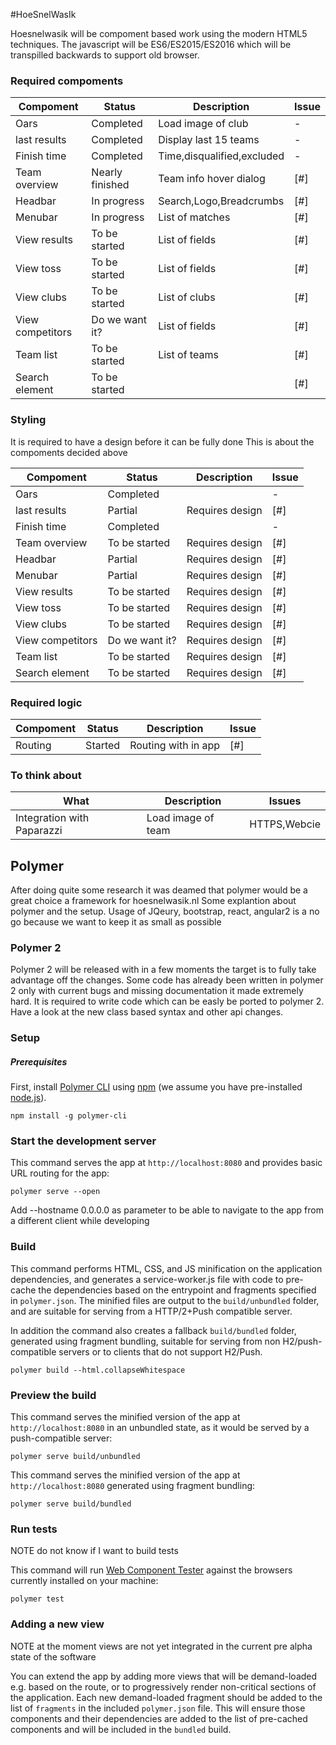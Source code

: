 #HoeSnelWasIk

Hoesnelwasik will be compoment based work using the modern HTML5 techniques.
The javascript will be ES6/ES2015/ES2016 which will be transpilled backwards to support old browser.

### Required compoments

| Compoment       | Status         |Description                 |Issue |
|-----------------|----------------|----------------------------|------|
| Oars            | Completed      |Load image of club          |     -|
| last results    | Completed      |Display last 15 teams       |     -|
| Finish time     | Completed      |Time,disqualified,excluded  |     -|
| Team overview   | Nearly finished|Team info hover dialog      | [#]  |
| Headbar         | In progress    |Search,Logo,Breadcrumbs     | [#]  |
| Menubar         | In progress    |List of matches             | [#]  |
| View results    | To be started  |List of fields              | [#]  |
| View toss       | To be started  |List of fields              | [#]  |
| View clubs      | To be started  |List of clubs               | [#]  |
| View competitors| Do we want it? |List of fields              | [#]  |
| Team list       | To be started  |List of teams               | [#]  |
| Search element  | To be started  |                            | [#]  |

### Styling

It is required to have a design before it can be fully done
This is about the compoments decided above

| Compoment       | Status         |Description                 |Issue |
|-----------------|----------------|----------------------------|------|
| Oars            | Completed      |                            |     -|
| last results    | Partial        |Requires design             | [#]  |
| Finish time     | Completed      |                            |     -|
| Team overview   | To be started  |Requires design             | [#]  |
| Headbar         | Partial        |Requires design             | [#]  |
| Menubar         | Partial        |Requires design             | [#]  |
| View results    | To be started  |Requires design             | [#]  |
| View toss       | To be started  |Requires design             | [#]  |
| View clubs      | To be started  |Requires design             | [#]  |
| View competitors| Do we want it? |Requires design             | [#]  |
| Team list       | To be started  |Requires design             | [#]  |
| Search element  | To be started  |Requires design             | [#]  |

### Required logic

| Compoment       | Status         |Description                 |Issue |
|-----------------|----------------|----------------------------|------|
| Routing         | Started        |Routing with in app         | [#]  |

### To think about

| What                       |Description                 |Issues        |
|----------------------------|----------------------------|--------------|
| Integration with Paparazzi |Load image of team          | HTTPS,Webcie |


## Polymer

After doing quite some research it was deamed that polymer would be a great choice a framework for hoesnelwasik.nl
Some explantion about polymer and the setup.
Usage of JQeury, bootstrap, react, angular2 is a no go because we want to keep it as small as possible

### Polymer 2

Polymer 2 will be released with in a few moments the target is to fully take advantage off the changes.
Some code has already been written in polymer 2 only with current bugs and missing documentation it made extremely hard.
It is required to write code which can be easly be ported to polymer 2.
Have a look at the new class based syntax and other api changes.

### Setup

##### Prerequisites

First, install [Polymer CLI](https://github.com/Polymer/polymer-cli) using
[npm](https://www.npmjs.com) (we assume you have pre-installed [node.js](https://nodejs.org)).

    npm install -g polymer-cli

### Start the development server

This command serves the app at `http://localhost:8080` and provides basic URL
routing for the app:

    polymer serve --open

Add --hostname 0.0.0.0 as parameter to be able to navigate to the app from a different client while developing    

### Build

This command performs HTML, CSS, and JS minification on the application
dependencies, and generates a service-worker.js file with code to pre-cache the
dependencies based on the entrypoint and fragments specified in `polymer.json`.
The minified files are output to the `build/unbundled` folder, and are suitable
for serving from a HTTP/2+Push compatible server.

In addition the command also creates a fallback `build/bundled` folder,
generated using fragment bundling, suitable for serving from non
H2/push-compatible servers or to clients that do not support H2/Push.

    polymer build --html.collapseWhitespace

### Preview the build

This command serves the minified version of the app at `http://localhost:8080`
in an unbundled state, as it would be served by a push-compatible server:

    polymer serve build/unbundled

This command serves the minified version of the app at `http://localhost:8080`
generated using fragment bundling:

    polymer serve build/bundled

### Run tests

NOTE do not know if I want to build tests

This command will run [Web Component Tester](https://github.com/Polymer/web-component-tester)
against the browsers currently installed on your machine:

    polymer test

### Adding a new view

NOTE at the moment views are not yet integrated in the current pre alpha state of the software

You can extend the app by adding more views that will be demand-loaded
e.g. based on the route, or to progressively render non-critical sections of the
application. Each new demand-loaded fragment should be added to the list of
`fragments` in the included `polymer.json` file. This will ensure those
components and their dependencies are added to the list of pre-cached components
and will be included in the `bundled` build.
